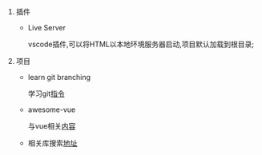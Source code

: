 1. 插件

   - Live Server

     vscode插件,可以将HTML以本地环境服务器启动,项目默认加载到根目录;

2. 项目

   - learn git branching

     学习git[指令](https://github.com/pcottle/learnGitBranching) 

   - awesome-vue

     与vue相关[内容](https://github.com/vuejs/awesome-vue#readme)

   - 相关库搜索[地址](https://awesomejs.dev/for/vue/)

